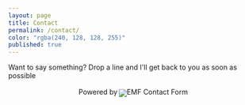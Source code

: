 ```yaml
---
layout: page
title: Contact
permalink: /contact/
color: "rgba(240, 128, 128, 255)"
published: true
---
```


Want to say something? Drop a line and I'll get back to you as soon as possible

<script src="http://www.emailmeform.com/builder/forms/jsform/UWCcb3RH0G8m556V7" type="text/javascript"></script>
<div style="text-align:center"><div id='emf_advertisement'>Powered by<span style="position: relative; padding-left: 3px; bottom: -5px;"><img src="//assets.emailmeform.com/images/footer-logo.png?RU1GLTAyLTIxLTQwMmY5ZDk%3D" /></span>EMF <a style="text-decoration:none;" href="http://www.emailmeform.com/" target="_blank">Contact Form</a></div></div>
